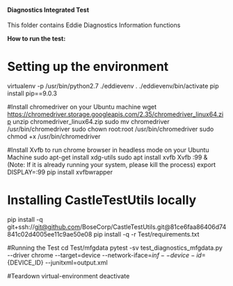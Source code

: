 #### Diagnostics Integrated Test 

This folder contains Eddie Diagnostics Information functions

**How to run the test:**
# Setting up the environment
virtualenv -p /usr/bin/python2.7 ./eddievenv
. ./eddievenv/bin/activate
pip install pip==9.0.3

#Install chromedriver on your Ubuntu machine
wget https://chromedriver.storage.googleapis.com/2.35/chromedriver_linux64.zip
unzip chromedriver_linux64.zip
sudo mv chromedriver /usr/bin/chromedriver
sudo chown root:root /usr/bin/chromedriver
sudo chmod +x /usr/bin/chromedriver

#Install Xvfb to run chrome browser in headless mode on your Ubuntu Machine
sudo apt-get install xdg-utils
sudo apt install xvfb
Xvfb :99 & (Note: If it is already running your system, please kill the process)
export DISPLAY=:99
pip install xvfbwrapper

# Installing CastleTestUtils locally 
pip install -q git+ssh://git@github.com/BoseCorp/CastleTestUtils.git@81ce6faa86406d74841c02d4005ee11c9ae50e08 
pip install -q -r Test/requirements.txt

#Running the Test
cd Test/mfgdata
pytest -sv test_diagnostics_mfgdata.py --driver chrome --target=device --network-iface=${inf} --device-id=${DEVICE_ID} --junitxml=output.xml

#Teardown virtual-environment
deactivate

